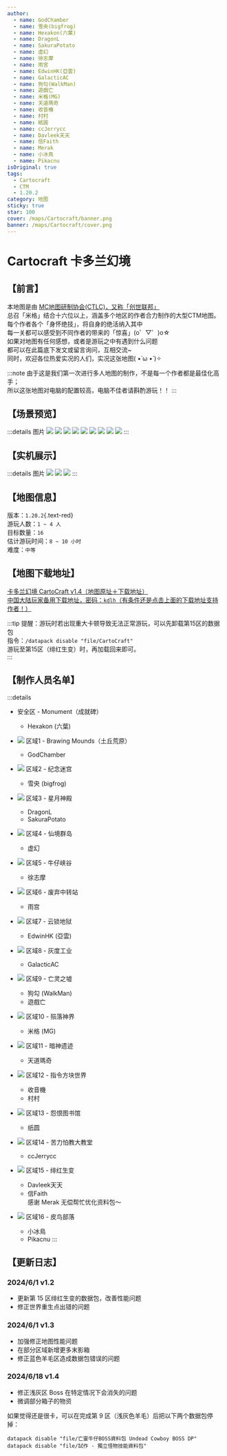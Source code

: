 ```yaml
---
author:
  - name: GodChamber
  - name: 雪央(bigfrog)
  - name: Hexakon(六葉)
  - name: DragonL
  - name: SakuraPotato
  - name: 虛幻
  - name: 徐志摩
  - name: 雨宮
  - name: EdwinHK(亞雲)
  - name: GalacticAC
  - name: 狗勾(WalkMan)
  - name: 遊戲亡
  - name: 米格(MG)
  - name: 天道瑪奇
  - name: 收音機
  - name: 村村
  - name: 紙圓
  - name: ccJerrycc
  - name: Davleek天天
  - name: 信Faith
  - name: Merak
  - name: 小冰鳥
  - name: Pikacnu
isOriginal: true
tags:
  - Cartocraft
  - CTM
  - 1.20.2
category: 地图
sticky: true
star: 100
cover: /maps/Cartocraft/banner.png
banner: /maps/Cartocraft/cover.png
---
```


# Cartocraft 卡多兰幻境

## 【前言】

本地图是由 [MC地图研制协会(CTLC)，又称「创世联邦」](https://discord.gg/UMYxwHyRNE)  
总召「米格」结合十六位以上，涵盖多个地区的作者合力制作的大型CTM地图。  
每个作者各个「身怀绝技」，将自身的绝活纳入其中  
每一关都可以感受到不同作者的带来的「惊喜」(o゜▽゜)o☆  
如果对地图有任何感想，或者是游玩之中有遇到什么问题  
都可以在此篇底下发文或留言询问，互相交流~  
同时，欢迎各位热爱实况的人们，实况这张地图( •̀ ω •́ )✧

:::note
由于这是我们第一次进行多人地图的制作，不是每一个作者都是最佳化高手；  
所以这张地图对电脑的配置较高，电脑不佳者请斟酌游玩！！
:::

## 【场景预览】

:::details 图片
![](/maps/Cartocraft/scene/0.png)
![](/maps/Cartocraft/scene/1.png)
![](/maps/Cartocraft/scene/2.png)
![](/maps/Cartocraft/scene/3.png)
![](/maps/Cartocraft/scene/4.png)
![](/maps/Cartocraft/scene/5.png)
![](/maps/Cartocraft/scene/6.png)
![](/maps/Cartocraft/scene/7.png)
![](/maps/Cartocraft/scene/8.png)
:::

## 【实机展示】

:::details 图片
![](/maps/Cartocraft/in-game/0.png)
![](/maps/Cartocraft/in-game/1.png)
![](/maps/Cartocraft/in-game/2.png)
:::

## 【地图信息】

版本：`1.20.2`{.text-red}  
游玩人数：`1 ~ 4 人`  
目标数量：`16`  
估计游玩时间：`8 ~ 10 小时`  
难度：`中等`  

## 【地图下载地址】

[卡多兰幻境 CartoCraft v1.4（地图原址＋下载地址）](https://www.mediafire.com/file/4w1k0nim8ce32ur/Cartocraft_卡多兰幻境_正式版V1.4(地图%2B材质).zip/file)  
[中国大陆玩家备用下载地址，密码：`kdlh`（有条件还是点击上面的下载地址支持作者！）](https://linlei.lanzn.com/b0hc2lbih)

:::tip
提醒：游玩时若出现重大卡顿导致无法正常游玩，可以先卸载第15区的数据包  
指令：`/datapack disable "file/CartoCraft"`  
游玩至第15区（绯红生变）时，再加载回来即可。  
:::

## 【制作人员名单】

<div class="author">

:::details
- 安全区 - Monument（成就碑）
  - Hexakon (六葉)

- ![][white-wool] 区域1 - Brawing Mounds（土丘荒原）
  - GodChamber

- ![][orange-wool] 区域2 - 纪念迷宫
  - 雪央 (bigfrog)

- ![][magenta-wool] 区域3 - 星月神殿
  - DragonL
  - SakuraPotato

- ![][light-blue-wool] 区域4 - 仙境群岛
  - 虚幻

- ![][yellow-wool] 区域5 - 牛仔峡谷
  - 徐志摩

- ![][lime-wool] 区域6 - 废弃中转站
  - 雨宫

- ![][pink-wool] 区域7 - 云锁地狱
  - EdwinHK (亞雲)

- ![][gray-wool] 区域8 - 灰度工业
  - GalacticAC

- ![][light-gray-wool] 区域9 - 亡灵之墟
  - 狗勾 (WalkMan)
  - 遊戲亡

- ![][cyan-wool] 区域10 - 殒落神界
  - 米格 (MG) <Badge text="总召" type="tip" />

- ![][purple-wool] 区域11 - 暗神遗迹
  - 天道瑪奇

- ![][blue-wool] 区域12 - 指令方块世界
  - 收音機
  - 村村

- ![][brown-wool] 区域13 - 怨恨图书馆
  - 纸圆

- ![][green-wool] 区域14 - 苦力怕教大教堂
  - ccJerrycc

- ![][red-wool] 区域15 - 绯红生变
  - Davleek天天
  - 信Faith  
  感谢 Merak 无偿帮忙优化资料包～

- ![][black-wool] 区域16 - 皮鸟部落
  - 小冰鳥
  - Pikacnu
:::

</div>

## 【更新日志】

### 2024/6/1 v1.2

- 更新第 15 区绯红生变的数据包，改善性能问题
- 修正世界重生点出错的问题

### 2024/6/1 v1.3

- 加强修正地图性能问题
- 在部分区域新增更多末影箱
- 修正蓝色羊毛区造成数据包错误的问题

### 2024/6/18 v1.4

- 修正浅灰区 Boss 在特定情况下会消失的问题
- 微调部分箱子的物资

如果觉得还是很卡，可以在完成第 9 区（浅灰色羊毛）后把以下两个数据包停掉：

```
datapack disable "file/亡靈牛仔BOSS資料包 Undead Cowboy BOSS DP"
datapack disable "file/試作 - 獨立怪物技能資料包"
```

<style>
  .text-red {
    color: rgb(224, 108, 117);
  }
  .author > .details img {
    width: 18px;
  }
</style>

[white-wool]: https://zh.minecraft.wiki/images/White_Wool_JE2_BE2.png
[orange-wool]: https://zh.minecraft.wiki/images/Orange_Wool_JE3_BE3.png
[magenta-wool]: https://zh.minecraft.wiki/images/Magenta_Wool_JE3_BE3.png
[light-blue-wool]: https://zh.minecraft.wiki/images/Light_Blue_Wool_JE3_BE3.png
[yellow-wool]: https://zh.minecraft.wiki/images/Yellow_Wool_JE3_BE3.png
[Lime-wool]: https://zh.minecraft.wiki/images/Lime_Wool_JE3_BE3.png
[pink-wool]: https://zh.minecraft.wiki/images/Pink_Wool_JE3_BE3.png
[gray-wool]: https://zh.minecraft.wiki/images/Gray_Wool_JE3_BE3.png
[light-gray-wool]: https://zh.minecraft.wiki/images/Light_Gray_Wool_JE3_BE3.png
[cyan-wool]: https://zh.minecraft.wiki/images/Cyan_Wool_JE3_BE3.png
[purple-wool]: https://zh.minecraft.wiki/images/Purple_Wool_JE3_BE3.png
[blue-wool]: https://zh.minecraft.wiki/images/Blue_Wool_JE3_BE3.png
[brown-wool]: https://zh.minecraft.wiki/images/Brown_Wool_JE3_BE3.png
[green-wool]: https://zh.minecraft.wiki/images/Green_Wool_JE3_BE3.png
[red-wool]: https://zh.minecraft.wiki/images/Red_Wool_JE3_BE3.png
[black-wool]: https://zh.minecraft.wiki/images/Black_Wool_JE3_BE3.png
